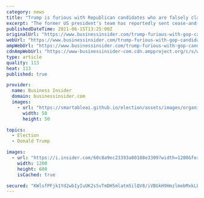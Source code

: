 ```yaml
---
category: news
title: "Trump is furious with Republican candidates who are falsely claiming they have his endorsement"
excerpt: "The former US president's team has reportedly sent cease-and-desist letters to candidates falsely claiming he endorsed them."
publishedDateTime: 2021-06-15T13:25:00Z
originalUrl: "https://www.businessinsider.com/trump-furious-with-gop-candidates-falsely-claiming-he-endorsed-them-2021-6"
webUrl: "https://www.businessinsider.com/trump-furious-with-gop-candidates-falsely-claiming-he-endorsed-them-2021-6"
ampWebUrl: "https://www.businessinsider.com/trump-furious-with-gop-candidates-falsely-claiming-he-endorsed-them-2021-6?amp"
cdnAmpWebUrl: "https://www-businessinsider-com.cdn.ampproject.org/c/s/www.businessinsider.com/trump-furious-with-gop-candidates-falsely-claiming-he-endorsed-them-2021-6?amp"
type: article
quality: 113
heat: 113
published: true

provider:
  name: Business Insider
  domain: businessinsider.com
  images:
    - url: "https://smartableai.github.io/election/assets/images/organizations/businessinsider.com-50x50.jpg"
      width: 50
      height: 50

topics:
  - Election
  - Donald Trump

images:
  - url: "https://i.insider.com/60c8a9ec23393a00188e3309?width=1200&format=jpeg"
    width: 1200
    height: 600
    isCached: true

secured: "KWlsfPFjk1Yd2wbIyIuUK2sSvTmDH5mlatm5ilQV8/iVBGkH9HmzlmebMxkLL4vqo3jX15VvvpUeoy7Yi5YWhFm4N1e+N+VXzqSfzNUtGMB9Oao6ODxeGNT15zdgF4wGVO5pIC9FdkTk5nK2xOZD3OCiFekLTviEStGkdqas0VtiL6MeIcbvSvXNHX72DUX9hlZHWYQFOH9h527wf6yH2Yg2wBT6+3npou6NnMjsgjsZfu9QzLdx8vQZip//pKdz8YBai1tOsRp9senckB6TtQCAiS1c3o9fhD9V6aDLpKj8RJuX+9W8adncSzew1V9Qm9VGqFIj7l2oAFOfrJBD5RogM1VPAkC2rcGdr87gMRo=;Yh5t0YmMAx0lkNPv8MUfOQ=="
---
```



